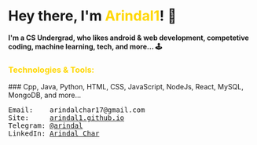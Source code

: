 <h1> Hey there, I'm <span style="color: #FFD700">Arindal1</span>! 🚀 </h1>

**I'm a CS Undergrad, who likes android & web development, competetive coding, machine learning, tech, and more... 🕹️**

<h3><span style="color: #FFD700">Technologies & Tools:</span></h3>
### Cpp, Java, Python, HTML, CSS, JavaScript, NodeJs, React, MySQL, MongoDB, and more...


<pre>
Email:    arindalchar17@gmail.com
Site:     <a href="https://arindal1.github.io/portfolio-website/">arindal1.github.io</a>
Telegram: <a href="https://t.me/arindal">@arindal</a>
LinkedIn: <a href="https://www.linkedin.com/in/arindalchar/">Arindal Char</a>
</pre>
